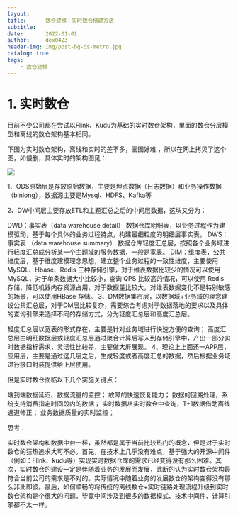 ```yaml
---
layout:     
title:      数仓建模：实时数仓搭建方法
subtitle:   
date:       2022-01-01
author:     dex0423
header-img: img/post-bg-os-metro.jpg
catalog: true
tags:
    - 数仓建模
---
```



# 1. 实时数仓

目前不少公司都在尝试以Flink、Kudu为基础的实时数仓架构，里面的数仓分层模型和离线的数仓架构基本相同。

下图为实时数仓架构，离线和实时的差不多，画图好难 ，所以在网上拷贝了这个图，如侵删，具体实时的架构图见：

  ![]({{site.baseurl}}/img-post/实时数仓-1.png)



1、ODS原始层是存放原始数据，主要是埋点数据（日志数据）和业务操作数据（binlong），数据源主要是Mysql、HDFS、Kafka等

2、DW中间层主要存放ETL和主题汇总之后的中间层数据，这块又分为：

DWD：事实表（data warehouse detail） 数据仓库明细表，以业务过程作为建模驱动，基于每个具体的业务过程特点，构建最细粒度的明细层事实表。
DWS：事实表 （data warehouse summary） 数据仓库轻度汇总层，按照各个业务域进行轻度汇总成分析某一个主题域的服务数据，一般是宽表。
DIM：维度表，公共维度层，基于维度建模理念思想，建立整个业务过程的一致性维度，主要使用 MySQL、Hbase、Redis 三种存储引擎，对于维表数据比较少的情况可以使用 MySQL，对于单条数据大小比较小，查询 QPS 比较高的情况，可以使用 Redis 存储，降低机器内存资源占用，对于数据量比较大，对维表数据变化不是特别敏感的场景，可以使用HBase 存储。
3、DM数据集市层，以数据域+业务域的理念建设公共汇总层，对于DM层比较复杂，需要综合考虑对于数据落地的要求以及具体的查询引擎来选择不同的存储方式，分为轻度汇总层和高度汇总层。

轻度汇总层以宽表的形式存在，主要是针对业务域进行快速方便的查询；
高度汇总层由明细数据层或轻度汇总层通过聚合计算后写入到存储引擎中，产出一部分实时数据指标需求，灵活性比较差，主要做大屏展现。
4、理论上上面还一APP层，应用层，主要是通过这几层之后，生成轻度或者高度汇总的数据，然后根据业务域进行接口封装提供给上层使用。

但是实时数仓面临以下几个实施关键点：

端到端数据延迟、数据流量的监控；
故障的快速恢复能力；
数据的回溯处理，系统支持消费指定时间段内的数据；
实时数据从实时数仓中查询，T+1数据借助离线通道修正；
业务数据质量的实时监控；



思考：

实时数仓架构和数据中台一样，虽然都是属于当前比较热门的概念，但是对于实时数仓的狂热追求大可不必。首先，在技术上几乎没有难点，基于强大的开源中间件（例如：Flink、kudu等）实现实时数据仓库的需求已经变得没有那么困难。其次，实时数仓的建设一定是伴随着业务的发展而发展，武断的认为实时数仓架构最符合当前公司的需求是不对的。实际情况中随着业务的发展数仓的架构变得没有那么非此即彼。最后，如何顺畅的将传统的离线数仓+实时链路处理流程升级到实时数仓架构是个很大的问题，毕竟中间涉及到很多的数据模式、技术中间件、计算引擎都不太一样。